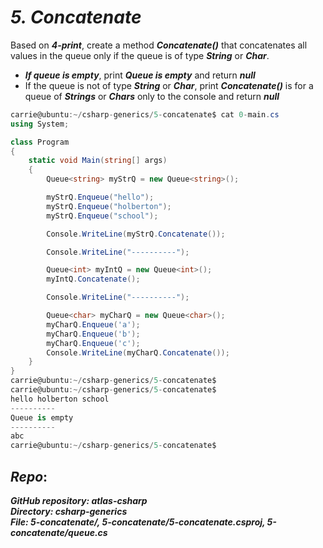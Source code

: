 # ***5. Concatenate***

Based on ***4-print***, create a method ***Concatenate()*** that concatenates all values in the queue only if the queue is of type ***String*** or ***Char***.

- ***If queue is empty***, print ***Queue is empty*** and return ***null***
- If the queue is not of type ***String*** or ***Char***, print ***Concatenate()*** is for a queue of ***Strings*** or ***Chars*** only to the console and return ***null***
```csharp
carrie@ubuntu:~/csharp-generics/5-concatenate$ cat 0-main.cs
using System;

class Program
{
    static void Main(string[] args)
    {
        Queue<string> myStrQ = new Queue<string>();

        myStrQ.Enqueue("hello");
        myStrQ.Enqueue("holberton");
        myStrQ.Enqueue("school");

        Console.WriteLine(myStrQ.Concatenate());

        Console.WriteLine("----------");

        Queue<int> myIntQ = new Queue<int>();
        myIntQ.Concatenate();

        Console.WriteLine("----------");

        Queue<char> myCharQ = new Queue<char>();
        myCharQ.Enqueue('a');
        myCharQ.Enqueue('b');
        myCharQ.Enqueue('c');
        Console.WriteLine(myCharQ.Concatenate());
    }
}
carrie@ubuntu:~/csharp-generics/5-concatenate$
carrie@ubuntu:~/csharp-generics/5-concatenate$
hello holberton school
----------
Queue is empty
----------
abc
carrie@ubuntu:~/csharp-generics/5-concatenate$
```
## ***Repo***:

***GitHub repository: atlas-csharp***\
***Directory: csharp-generics***\
***File: 5-concatenate/, 5-concatenate/5-concatenate.csproj, 5-concatenate/queue.cs***
